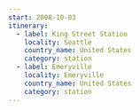 ```yaml
---
start: 2008-10-03
itinerary:
  - label: King Street Station
    locality: Seattle
    country_name: United States
    category: station
  - label: Emeryville
    locality: Emeryville
    country_name: United States
    category: station
---
```

